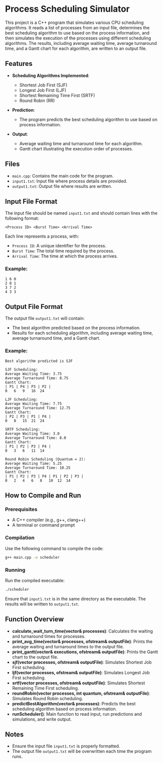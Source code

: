 # Process Scheduling Simulator

This project is a C++ program that simulates various CPU scheduling algorithms. It reads a list of processes from an input file, determines the best scheduling algorithm to use based on the process information, and then simulates the execution of the processes using different scheduling algorithms. The results, including average waiting time, average turnaround time, and a Gantt chart for each algorithm, are written to an output file.

## Features

- **Scheduling Algorithms Implemented**:
  - Shortest Job First (SJF)
  - Longest Job First (LJF)
  - Shortest Remaining Time First (SRTF)
  - Round Robin (RR)

- **Prediction**:
  - The program predicts the best scheduling algorithm to use based on process information.

- **Output**:
  - Average waiting time and turnaround time for each algorithm.
  - Gantt chart illustrating the execution order of processes.

## Files

- `main.cpp`: Contains the main code for the program.
- `input1.txt`: Input file where process details are provided.
- `output1.txt`: Output file where results are written.

## Input File Format

The input file should be named `input1.txt` and should contain lines with the following format:

```
<Process ID> <Burst Time> <Arrival Time>
```

Each line represents a process, with:
- `Process ID`: A unique identifier for the process.
- `Burst Time`: The total time required by the process.
- `Arrival Time`: The time at which the process arrives.

### Example:

```
1 6 0
2 8 1
3 7 2
4 3 3
```

## Output File Format

The output file `output1.txt` will contain:
- The best algorithm predicted based on the process information.
- Results for each scheduling algorithm, including average waiting time, average turnaround time, and a Gantt chart.

### Example:

```
Best algorithm predicted is SJF

SJF Scheduling:
Average Waiting Time: 3.75
Average Turnaround Time: 8.75
Gantt Chart:
| P1 | P4 | P3 | P2 |
0	6	9	16	24

LJF Scheduling:
Average Waiting Time: 7.75
Average Turnaround Time: 12.75
Gantt Chart:
| P2 | P3 | P1 | P4 |
0	8	15	21	24

SRTF Scheduling:
Average Waiting Time: 3.0
Average Turnaround Time: 8.0
Gantt Chart:
| P1 | P2 | P3 | P4 |
0	3	6	11	14

Round Robin Scheduling (Quantum = 2):
Average Waiting Time: 5.25
Average Turnaround Time: 10.25
Gantt Chart:
| P1 | P2 | P3 | P4 | P1 | P2 | P3 |
0	2	4	6	8	10	12	14
```

## How to Compile and Run

### Prerequisites

- A C++ compiler (e.g., g++, clang++)
- A terminal or command prompt

### Compilation

Use the following command to compile the code:

```sh
g++ main.cpp -o scheduler
```

### Running

Run the compiled executable:

```sh
./scheduler
```

Ensure that `input1.txt` is in the same directory as the executable. The results will be written to `output1.txt`.

## Function Overview

- **calculate_wait_turn_time(vector<Process>& processes)**: Calculates the waiting and turnaround times for processes.
- **print_avg_time(vector<Process>& processes, ofstream& outputFile)**: Prints the average waiting and turnaround times to the output file.
- **print_gantt(vector<Execution>& executions, ofstream& outputFile)**: Prints the Gantt chart to the output file.
- **sjf(vector<Process> processes, ofstream& outputFile)**: Simulates Shortest Job First scheduling.
- **ljf(vector<Process> processes, ofstream& outputFile)**: Simulates Longest Job First scheduling.
- **srtf(vector<Process> processes, ofstream& outputFile)**: Simulates Shortest Remaining Time First scheduling.
- **roundRobin(vector<Process> processes, int quantum, ofstream& outputFile)**: Simulates Round Robin scheduling.
- **predictBestAlgorithm(vector<Process>& processes)**: Predicts the best scheduling algorithm based on process information.
- **runScheduler()**: Main function to read input, run predictions and simulations, and write output.

## Notes

- Ensure the input file `input1.txt` is properly formatted.
- The output file `output1.txt` will be overwritten each time the program runs.
